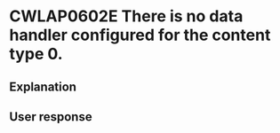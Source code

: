 # CWLAP0602E There is no data handler configured for the content type 0.

## Explanation

## User response